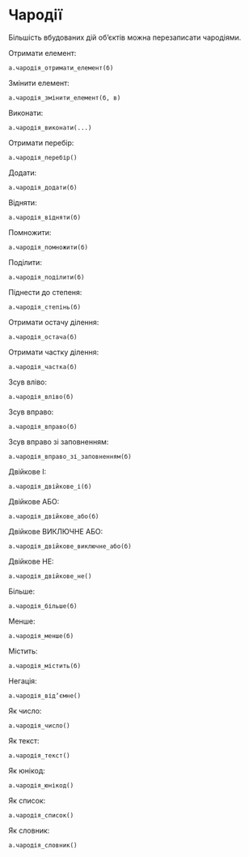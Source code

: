 # Чародії

Більшість вбудованих дій обʼєктів можна перезаписати чародіями.

Отримати елемент:

```мавка
а.чародія_отримати_елемент(б)
```

Змінити елемент:

```мавка
а.чародія_змінити_елемент(б, в)
```

Виконати:

```мавка
а.чародія_виконати(...)
```

Отримати перебір:

```мавка
а.чародія_перебір()
```

Додати:

```мавка
а.чародія_додати(б)
```

Відняти:

```мавка
а.чародія_відняти(б)
```

Помножити:

```мавка
а.чародія_помножити(б)
```

Поділити:

```мавка
а.чародія_поділити(б)
```

Піднести до степеня:

```мавка
а.чародія_степінь(б)
```

Отримати остачу ділення:

```мавка
а.чародія_остача(б)
```

Отримати частку ділення:

```мавка
а.чародія_частка(б)
```

Зсув вліво:

```мавка
а.чародія_вліво(б)
```

Зсув вправо:

```мавка
а.чародія_вправо(б)
```

Зсув вправо зі заповненням:

```мавка
а.чародія_вправо_зі_заповненням(б)
```

Двійкове І:

```мавка
а.чародія_двійкове_і(б)
```

Двійкове АБО:

```мавка
а.чародія_двійкове_або(б)
```

Двійкове ВИКЛЮЧНЕ АБО:

```мавка
а.чародія_двійкове_виключне_або(б)
```

Двійкове НЕ:

```мавка
а.чародія_двійкове_не()
```

Більше:

```мавка
а.чародія_більше(б)
```

Менше:

```мавка
а.чародія_менше(б)
```

Містить:

```мавка
а.чародія_містить(б)
```

Негація:

```мавка
а.чародія_відʼємне()
```

Як число:

```мавка
а.чародія_число()
```

Як текст:

```мавка
а.чародія_текст()
```

Як юнікод:

```мавка
а.чародія_юнікод()
```

Як список:

```мавка
а.чародія_список()
```

Як словник:

```мавка
а.чародія_словник()
```